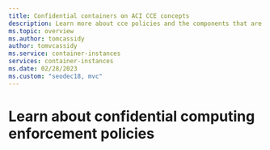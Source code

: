 ```yaml
---
title: Confidential containers on ACI CCE concepts
description: Learn more about cce policies and the components that are used. 
ms.topic: overview
ms.author: tomcassidy
author: tomvcassidy
ms.service: container-instances
services: container-instances
ms.date: 02/28/2023
ms.custom: "seodec18, mvc"
---
```


# Learn about confidential computing enforcement policies